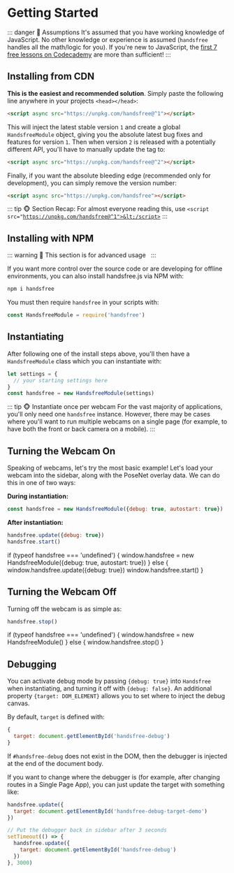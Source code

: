 # Getting Started
::: danger 🙊 Assumptions
It's assumed that you have working knowledge of JavaScript. No other knowledge or experience is assumed (`handsfree` handles all the math/logic for you). If you're new to JavaScript, the [first 7 free lessons on Codecademy](https://www.codecademy.com/learn/introduction-to-javascript) are more than sufficient!
:::

## Installing from CDN
**This is the easiest and recommended solution**. Simply paste the following line anywhere in your projects `<head></head>`:

```html
<script async src="https://unpkg.com/handsfree@^1"></script>
```

This will inject the latest stable version `1` and create a global `HandsfreeModule` object, giving you the absolute latest bug fixes and features for version `1`. Then when version `2` is released with a potentially different API, you'll have to manually update the tag to:

```html
<script async src="https://unpkg.com/handsfree@^2"></script>
```

Finally, if you want the absolute bleeding edge (recommended only for development), you can simply remove the version number:

```html
<script async src="https://unpkg.com/handsfree"></script>
```

::: tip 🐵 Section Recap:
For almost everyone reading this, use <code>&lt;script src="https://unpkg.com/handsfree@^1">&lt;/script></code>
:::

## Installing with NPM
::: warning 🙈 This section is for advanced usage
&nbsp;
:::

If you want more control over the source code or are developing for offline environments, you can also install handsfree.js via NPM with:

```bash
npm i handsfree
```

You must then require `handsfree` in your scripts with:

```js
const HandsfreeModule = require('handsfree')
```

## Instantiating
After following one of the install steps above, you'll then have a `HandsfreeModule` class which you can instantiate with:

```js
let settings = {
  // your starting settings here
}
const handsfree = new HandsfreeModule(settings)
```

::: tip 🐵 Instantiate once per webcam
For the vast majority of applications, you'll only need one `handsfree` instance. However, there may be cases where you'll want to run multiple webcams on a single page (for example, to have both the front or back camera on a mobile).
:::

## Turning the Webcam On
Speaking of webcams, let's try the most basic example! Let's load your webcam into the sidebar, along with the PoseNet overlay data. We can do this in one of two ways:

**During instantiation:**

```js
const handsfree = new HandsfreeModule({debug: true, autostart: true})
```

**After instantiation:**

```js
handsfree.update({debug: true})
handsfree.start()
```

<demo>
  if (typeof handsfree === 'undefined') {
    window.handsfree = new HandsfreeModule({debug: true, autostart: true})
  } else {
    window.handsfree.update({debug: true})
    window.handsfree.start()
  }
</demo>

## Turning the Webcam Off
Turning off the webcam is as simple as:

```js
handsfree.stop()
```

<demo>
  if (typeof handsfree === 'undefined') {
    window.handsfree = new HandsfreeModule()
  } else {
    window.handsfree.stop()
  }
</demo>

## Debugging
You can activate debug mode by passing `{debug: true}` into `Handsfree` when instantiating, and turning it off with `{debug: false}`. An additional property `{target: DOM_ELEMENT}` allows you to set where to inject the debug canvas.

By default, `target` is defined with:

```js
{
  target: document.getElementById('handsfree-debug')
}
```

If `#handsfree-debug` does not exist in the DOM, then the debugger is injected at the end of the document body.

If you want to change where the debugger is (for example, after changing routes in a Single Page App), you can just update the target with something like:

<div id="handsfree-debug-target-demo"></div>

```js
handsfree.update({
  target: document.getElementById('handsfree-debug-target-demo')
})

// Put the debugger back in sidebar after 3 seconds
setTimeout(() => {
  handsfree.update({
    target: document.getElementById('handsfree-debug')
  })
}, 3000)
```

